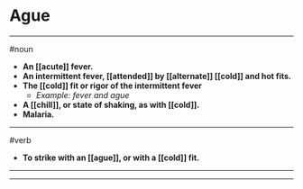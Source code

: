 # Ague
---
#noun
- **An [[acute]] fever.**
- **An intermittent fever, [[attended]] by [[alternate]] [[cold]] and hot fits.**
- **The [[cold]] fit or rigor of the intermittent fever**
	- _Example: fever and ague_
- **A [[chill]], or state of shaking, as with [[cold]].**
- **Malaria.**
---
#verb
- **To strike with an [[ague]], or with a [[cold]] fit.**
---
---
